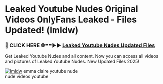 # Leaked Youtube Nudes Original Videos 0nlyFans Leaked - Files Updated! (lmldw)

<h3>🔴 CLICK HERE 🌐==►► <a href="https://tinyurl.com/5h6xmrr3" rel="nofollow">Leaked Youtube Nudes Updated Files</a></h3>

Get Leaked Youtube Nudes and all content. Now you can access all videos and pictures of Leaked Youtube Nudes. New Updated Files 2025!

[![lmldw](https://i.imgur.com/KVD873Z.gif)](https://tinyurl.com/5h6xmrr3)
emma claire youtube nude<br>
nude videos youtube